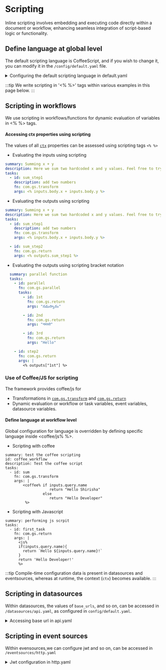 # Scripting

Inline scripting involves embedding and executing code directly within a document or workflow, enhancing seamless integration of script-based logic or functionality.

## Define language at global level

The default scripting language is CoffeeScript, and if you wish to change it, you can modify it in the `/config/default.yaml` file.

<details>
<summary>Configuring the default scripting language in default.yaml</summary>

```yaml
lang: coffee
```
</details>

:::tip We write scripting in '<% %>' tags within various examples in this page below.
:::


## Scripting in workflows

We use scripting in workflows/functions for dynamic evaluation of variables in <% %> tags.


#### Accessing ctx properties using scripting

The values of all [`ctx`](/docs/workflows/native_language_functions.md#ctx) properties can be assessed using scripting tags `<% %>`

- Evaluating the inputs using scripting

```yaml
summary: Summing x + y
description: Here we sum two hardcoded x and y values. Feel free to try using API inputs from body or params!
tasks:
  - id: sum_step1
    description: add two numbers
    fn: com.gs.transform
    args: <% inputs.body.x + inputs.body.y %>
```

- Evaluating the outputs using scripting

```yaml
summary: Summing x + y
description: Here we sum two hardcoded x and y values. Feel free to try using API inputs from body or params!
tasks:
  - id: sum_step1
    description: add two numbers
    fn: com.gs.transform
    args: <% inputs.body.x + inputs.body.y %>

  - id: sum_step2
    fn: com.gs.return
    args: <% outputs.sum_step1 %>
```

- Evaluating the outputs using scripting bracket notation

```yaml
  summary: parallel function
  tasks:
    - id: parallel
      fn: com.gs.parallel
      tasks:
        - id: 1st
          fn: com.gs.return
          args: "నమస్కారం"

        - id: 2nd
          fn: com.gs.return
          args: "नमस्ते"

        - id: 3rd
          fn: com.gs.return
          args: "Hello"

    - id: step2
      fn: com.gs.return
      args: |
        <% outputs["1st"] %>
```

### Use of Coffee/JS for scripting

The framework provides coffee/js for

- Transformations in [`com.gs.transform`](/docs/workflows/inbuilt_workflows.md#comgstransform) and [`com.gs.return`](/docs/workflows/inbuilt_workflows.md#comgsreturn)
- Dynamic evaluation or workflow or task variables, event variables, datasource variables.



#### Define language at workflow level
Global configuration for language is overridden by defining specific language inside <coffee/js% %>. 

- Scripting with coffee

```
summary: test the coffee scripting
id: coffee_workflow
description: Test the coffee script
tasks:
  - id: sum
    fn: com.gs.transform
    args: |
        <coffee% if inputs.query.name
                    return "Hello Shirisha"
                 else 
                    return "Hello Developer"
         %>
```
- Scripting with Javascript

```
summary: performing js scrpit 
tasks:
  - id: first_task
    fn: com.gs.return
    args: |
      <js%
      if(inputs.query.name){
        return `Hello ${inputs.query.name}!`
      }
      return 'Hello Developer!'
      %>
```

:::tip Compile-time configuration data is present in datasources and eventsources, whereas at runtime, the context (`ctx`) becomes available. 
:::

## Scripting in datasources

Within datasources, the values of `base_urls`, and so on, can be accessed in `/datasources/api.yaml`, as configured in `config/default.yaml`.

<details>
<summary>Accessing base url in api.yaml</summary>

```yaml
type: axios
base_url: <% config.data.third_party_url %>
```
</details>


## Scripting in event sources

Within evensources,we can configure jwt and so on, can be accessed in `/eventsources/http.yaml`

<details>
<summary>Jwt configuration in http.yaml</summary>

```yaml
type: express
port: 3008
docs:
  endpoint: /api-docs

jwt:
  issuer: <% config.jwt.iss %>
  audience: <% config.jwt.aud %>
  secretOrKey: <%  config.jwt.sec %>
```
</details>




